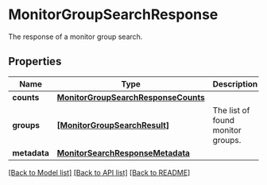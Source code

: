 # MonitorGroupSearchResponse

The response of a monitor group search.

## Properties
Name | Type | Description | Notes
------------ | ------------- | ------------- | -------------
**counts** | [**MonitorGroupSearchResponseCounts**](MonitorGroupSearchResponseCounts.md) |  | [optional] 
**groups** | [**[MonitorGroupSearchResult]**](MonitorGroupSearchResult.md) | The list of found monitor groups. | [optional] [readonly] 
**metadata** | [**MonitorSearchResponseMetadata**](MonitorSearchResponseMetadata.md) |  | [optional] 

[[Back to Model list]](README.md#documentation-for-models) [[Back to API list]](README.md#documentation-for-api-endpoints) [[Back to README]](README.md)


